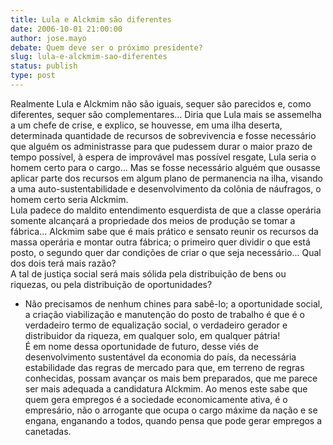 ```yaml
---
title: Lula e Alckmim são diferentes
date: 2006-10-01 21:00:00
author: jose.mayo
debate: Quem deve ser o próximo presidente?
slug: lula-e-alckmim-sao-diferentes
status: publish 
type: post
---
```


Realmente Lula e Alckmim não são iguais, sequer são parecidos e, como diferentes, sequer são complementares... Diria que Lula mais se assemelha a um chefe de crise, e explico, se houvesse, em uma ilha deserta, determinada quantidade de recursos de sobrevivencia e fosse necessário que alguém os administrasse para que pudessem durar o maior prazo de tempo possível, à espera de improvável mas possível resgate, Lula seria o homem certo para o cargo... Mas se fosse necessário alguém que ousasse aplicar parte dos recursos em algum plano de permanencia na ilha, visando a uma auto-sustentabilidade e desenvolvimento da colônia de náufragos, o homem certo seria Alckmim.   
Lula padece do maldito entendimento esquerdista de que a classe operária somente alcançará a propriedade dos meios de produção se tomar a fábrica... Alckmim sabe que é mais prático e sensato reunir os recursos da massa operária e montar outra fábrica; o primeiro quer dividir o que está posto, o segundo quer dar condições de criar o que seja necessário... Qual dos dois terá mais razão?  
A tal de justiça social será mais sólida pela distribuição de bens ou riquezas, ou pela distribuição de oportunidades?  
- Não precisamos de nenhum chines para sabê-lo; a oportunidade social, a criação viabilização e manutenção do posto de trabalho é que é o verdadeiro termo de equalização social, o verdadeiro gerador e distribuidor da riqueza, em qualquer solo, em qualquer pátria!  
É em nome dessa oportunidade de futuro, desse viés de desenvolvimento sustentável da economia do país, da necessária estabilidade das regras de mercado para que, em terreno de regras conhecidas, possam avançar os mais bem preparados, que me parece ser mais adequada a candidatura Alckmim. Ao menos este sabe que quem gera empregos é a sociedade economicamente ativa, é o empresário, não o arrogante que ocupa o cargo máxime da nação e se engana, enganando a todos, quando pensa que pode gerar empregos a canetadas.

